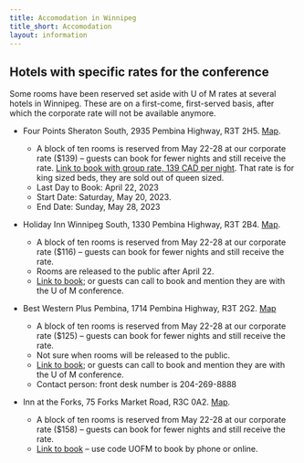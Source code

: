 ```yaml
---
title: Accomodation in Winnipeg
title_short: Accomodation
layout: information
---
```


## Hotels with specific rates for the conference

Some rooms have been reserved set aside with U of M rates at several hotels in Winnipeg. These are on a first-come, first-served basis, after which the corporate rate will not be available anymore. 

- Four Points Sheraton South, 2935 Pembina Highway, R3T 2H5. [Map](https://goo.gl/maps/mUY8uFVVmi8YGMBKA).
    - A block of ten rooms is reserved from May 22-28 at our corporate rate ($139) – guests can book for fewer nights and still receive the rate. [Link to book with group rate, 139 CAD per night](https://www.marriott.com/events/start.mi?id=1671469313133&key=GRP). That rate is for king sized beds, they are sold out of queen sized.
    - Last Day to Book: April 22, 2023
    - Start Date: Saturday, May 20, 2023.
    - End Date: Sunday, May 28, 2023

- Holiday Inn Winnipeg South, 1330 Pembina Highway, R3T 2B4. [Map](https://goo.gl/maps/DuYVwyveA6xPC2r76).
    - A block of ten rooms is reserved from May 22-28 at our corporate rate ($116) – guests can book for fewer nights and still receive the rate. 
    - Rooms are released to the public after April 22.
    - [Link to book](https://www.holidayinn.com/redirect?path=rates&brandCode=HI&localeCode=en&regionCode=1&hotelCode=YWGSO&checkInDate=22&checkInMonthYear=042023&checkOutDate=28&checkOutMonthYear=042023&_PMID=99801505&GPC=UOM&cn=no&viewfullsite=true); or guests can call to book and mention they are with the U of M conference.

- Best Western Plus Pembina, 1714 Pembina Highway, R3T 2G2. [Map](https://goo.gl/maps/wcSGjg7oqL4FE5Y7A)
    - A block of ten rooms is reserved from May 22-28 at our corporate rate ($125) – guests can book for fewer nights and still receive the rate. 
    - Not sure when rooms will be released to the public.
    - [Link to book](https://www.bestwestern.com/en_US/book/hotel-rooms.63012.html?groupId=B90ZA8C5); or guests can call to book and mention they are with the U of M conference.
    - Contact person: front desk number is 204-269-8888

- Inn at the Forks, 75 Forks Market Road, R3C 0A2. [Map](https://goo.gl/maps/RCaxUY43ddYDG4yy7).
    - A block of ten rooms is reserved from May 22-28 at our corporate rate ($158) – guests can book for fewer nights and still receive the rate.
    - [Link to book](www.innforks.com) – use code UOFM to book by phone or online.


